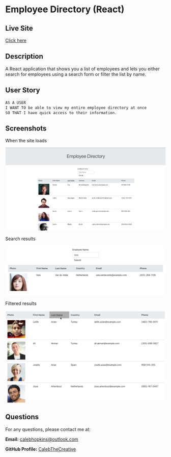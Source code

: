 # Employee Directory (React)

## Live Site

[Click here](https://emp-directory-ch.herokuapp.com/)

## Description

A React application that shows you a list of employees and lets you either search for employees using a search form or filter the list by name.

## User Story

```
AS A USER
I WANT TO be able to view my entire employee directory at once
SO THAT I have quick access to their information.
```

## Screenshots

When the site loads

![When the site loads](React-SS1.png)

Search results

![Search results](React-SS2.png)

Filtered results

![Filtered results](React-SS3.png)

## Questions

For any questions, please contact me at:

**Email:** calebhopkins@outlook.com

**GitHub Profile:** [CalebTheCreative]("https://github.com/CalebTheCreative")